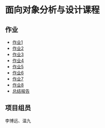 # 面向对象分析与设计课程

## 作业

- [作业1][hw1]
- [作业2][hw2]
- [作业3][hw3]
- [作业4][hw4]
- [作业5][hw5]
- [作业6][hw6]
- [作业7][hw7]
- [作业8][hw8]
- [总结报告][sumup]

## 项目组员

李博远、温九

[hw1]: https://github.com/liberion1994/oo/blob/master/%E4%BD%9C%E4%B8%9A1/%E4%BD%9C%E4%B8%9A1-%E7%A8%8B%E5%BA%8F%E8%AE%BE%E8%AE%A1%E8%AF%AD%E8%A8%80%E7%9A%84OO%E7%89%B9%E6%80%A7%E8%B0%83%E7%A0%94%E6%8A%A5%E5%91%8A.docx	"作业1"
[hw2]: https://github.com/liberion1994/oo/blob/master/%E4%BD%9C%E4%B8%9A2/%E4%BD%9C%E4%B8%9A2-%E5%9B%BE%E4%B9%A6%E4%BA%A4%E6%98%93%E5%B9%B3%E5%8F%B0%E7%9A%84%E5%8A%9F%E8%83%BD%E9%9C%80%E6%B1%82.md	"作业2"
[hw3]: https://github.com/liberion1994/oo/blob/master/%E4%BD%9C%E4%B8%9A3/%E4%BD%9C%E4%B8%9A3-%E9%AB%98%E6%A0%A1%E8%87%AA%E4%B8%BB%E6%8B%9B%E7%94%9F%E7%AE%A1%E7%90%86%E7%B3%BB%E7%BB%9F%E6%B6%89%E4%BC%97%E5%88%86%E6%9E%90.md	"作业3"
[hw4]: https://github.com/liberion1994/oo/blob/master/%E4%BD%9C%E4%B8%9A4/%E4%BD%9C%E4%B8%9A4-%E9%AB%98%E6%A0%A1%E8%87%AA%E4%B8%BB%E8%87%AA%E4%B8%BB%E6%8B%9B%E7%94%9F%E7%AE%A1%E7%90%86%E7%B3%BB%E7%BB%9F%E9%9C%80%E6%B1%82%E5%88%86%E6%9E%90%E6%8A%A5%E5%91%8A.md	"作业4"
[hw5]: https://github.com/liberion1994/oo/blob/master/%E4%BD%9C%E4%B8%9A5/%E9%AB%98%E6%A0%A1%E8%87%AA%E4%B8%BB%E8%87%AA%E4%B8%BB%E6%8B%9B%E7%94%9F%E7%AE%A1%E7%90%86%E7%B3%BB%E7%BB%9F%E9%9D%A2%E5%90%91%E5%AF%B9%E8%B1%A1%E5%88%86%E6%9E%90.md	"作业5"
[hw6]: https://github.com/liberion1994/oo/blob/master/%E4%BD%9C%E4%B8%9A6/%E9%AB%98%E6%A0%A1%E8%87%AA%E4%B8%BB%E6%8B%9B%E7%94%9F%E7%AE%A1%E7%90%86%E7%B3%BB%E7%BB%9F%E9%9D%A2%E5%90%91%E5%AF%B9%E8%B1%A1%E8%AE%BE%E8%AE%A1.md	"作业6"
[hw7]: https://github.com/liberion1994/oo/tree/master/%E4%BD%9C%E4%B8%9A7	"作业7"
[hw8]: https://github.com/liberion1994/oo/blob/master/%E4%BD%9C%E4%B8%9A8/%E5%9B%BE%E4%B9%A6%E4%BA%A4%E6%98%93%E5%B9%B3%E5%8F%B0%EF%BC%88%E9%9C%80%E6%B1%82%E5%8F%98%E6%9B%B4%EF%BC%89.md	"作业8"
[sumup]:https://github.com/liberion1994/oo/blob/master/%E4%BD%9C%E4%B8%9A10/%E8%87%AA%E4%B8%BB%E6%8B%9B%E7%94%9F%E7%AE%A1%E7%90%86%E7%B3%BB%E7%BB%9F%E6%80%BB%E7%BB%93%E6%8A%A5%E5%91%8A.md	"总结"